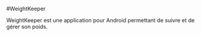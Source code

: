 #WeightKeeper

WeightKeeper est une application pour Android permettant de suivre et de gérer son poids. 
